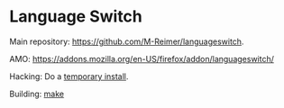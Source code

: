 Language Switch
====================

Main repository: https://github.com/M-Reimer/languageswitch.

AMO: https://addons.mozilla.org/en-US/firefox/addon/languageswitch/

Hacking: Do a [temporary install](https://developer.mozilla.org/en-US/Add-ons/WebExtensions/Temporary_Installation_in_Firefox).

Building: [make](https://www.gnu.org/software/make/)
